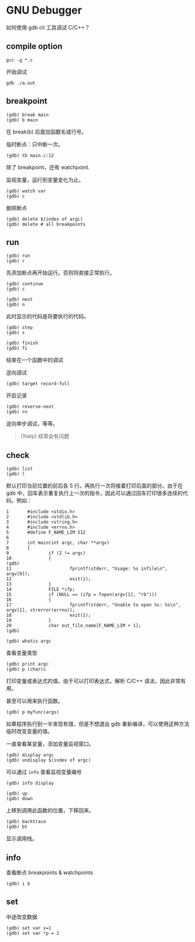 # GNU Debugger

如何使用 gdb cli 工具调试 C/C++？

## compile option

```shell
gcc -g *.c
```

开始调试

```shell
gdb ./a.out
```

## breakpoint

```
(gdb) break main
(gdb) b main
```

在 break(b) 后面加函数名或行号。

临时断点：只中断一次。

```
(gdb) tb main.c:12
```

除了 breakpoint，还有 watchpoint.

监视变量，运行到变量变化为止。

```
(gdb) watch var
(gdb) c
```

删除断点

```
(gdb) delete $(index of argc)
(gdb) delete # all breakpoints
```

## run

```
(gdb) run
(gdb) r
```

先添加断点再开始运行。否则将直接正常执行。

```
(gdb) continue
(gdb) c
```

```
(gdb) next
(gdb) n
```

此时显示的代码是将要执行的代码。

```
(gdb) step
(gdb) s
```

```
(gdb) finish
(gdb) fi
```

结束在一个函数中的调试

逆向调试

```
(gdb) target record-full
```

开启记录

```
(gdb) reverse-next
(gdb) rn
```

逆向单步调试，等等。

> [!help] 经常会有问题

## check

```
(gdb) list
(gdb) l
```

默认打印当前位置的前后各 5 行。再执行一次将接着打印后面的部分。由于在 gdb 中，回车表示重复执行上一次的指令，因此可以通过回车打印很多连续的代码。例如：

```(gdb) l 1
1       #include <stdio.h>
2       #include <stdlib.h>
3       #include <string.h>
4       #include <errno.h>
5       #define F_NAME_LIM 512
6
7       int main(int argc, char **argv)
8       {
9               if (2 != argc)
10              {
(gdb)
11                      fprintf(stderr, "Usage: %s infile\n", argv[0]);
12                      exit(1);
13              }
14              FILE *ifp;
15              if (NULL == (ifp = fopen(argv[1], "rb")))
16              {
17                      fprintf(stderr, "Unable to open %s: %s\n", argv[1], strerror(errno));
18                      exit(1);
19              }
20              char out_file_name[F_NAME_LIM + 1];
(gdb)
```

```
(gdb) whatis argc
```

查看变量类型

```
(gdb) print argc
(gdb) p (char)c
```

打印变量或表达式的值。由于可以打印表达式，解析 C/C++ 语法，因此非常有用。

甚至可以用来执行函数。

```
(gdb) p myfunc(args)
```

如果程序执行到一半发现有错，但是不想退出 gdb 重新编译，可以使用这种方法临时改变变量的值。

一直查看某变量，添加变量监视窗口。

```
(gdb) display argc
(gdb) undisplay $(index of argc)
```

可以通过 ``info`` 查看监视变量编号

```
(gdb) info display
```

```
(gdb) up
(gdb) down
```

上移到调用此函数的位置，下移回来。

```
(gdb) backtrace
(gdb) bt
```

显示调用栈。

## info

查看断点 breakpoints & watchpoints

```
(gdb) i b
```

## set

中途改变数据

```
(gdb) set var x=1
(gdb) set var *p = 2
```
